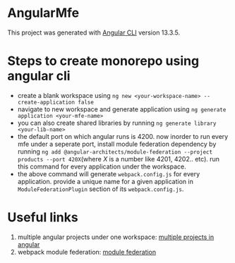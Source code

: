 # AngularMfe

This project was generated with [Angular CLI](https://github.com/angular/angular-cli) version 13.3.5.

# Steps to create monorepo using angular cli

- create a blank workspace using `ng new <your-workspace-name> --create-application false`
- navigate to new workspace and generate application using `ng generate application <your-mfe-name>`
- you can also create shared libraries by running `ng generate library <your-lib-name>`
- the default port on which angular runs is 4200. now inorder to run every mfe under a seperate port, install module federation dependency by running `ng add @angular-architects/module-federation --project products --port 420X`(where _X_ is a number like 4201, 4202.. etc). run this command for every application under the workspace.
- the above command will generate `webpack.config.js` for every application. provide a unique name for a given application in `ModuleFederationPlugin` section of its `webpack.config.js`.

# Useful links

1. multiple angular projects under one workspace: [multiple projects in angular](https://angular.io/guide/file-structure#multiple-projects)
2. webpack module federation: [module federation](https://www.angulararchitects.io/en/aktuelles/the-microfrontend-revolution-module-federation-in-webpack-5/)
